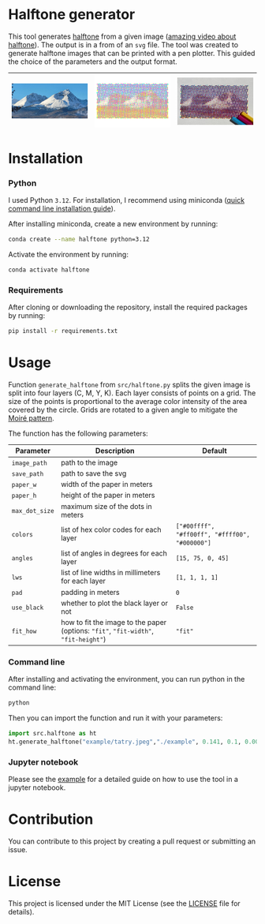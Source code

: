 # Halftone generator
This tool generates [halftone](https://en.wikipedia.org/wiki/Halftone) from a given image ([amazing video about halftone](https://youtu.be/VckU9UXI_XE?si=nIdPdpMmwybd5goc)). 
The output is in a from of an `svg` file.
The tool was created to generate halftone images that can be printed with a pen plotter. This guided the choice of the parameters and the output format.

| <img width=400 src="example/tatry.jpeg"/> | <img width=400 src="example/tatry_cmyk.svg"/> | <img width=400 src="example/tatry_plotted.jpeg"/> |
|-------------------------------------------|-----------------------------------------------|---------------------------------------------------|


# Installation

### Python 

I used Python `3.12`.
For installation, I recommend using miniconda ([quick command line installation guide](https://docs.anaconda.com/miniconda/#quick-command-line-install)). 

After installing miniconda, create a new environment by running:
```bash
conda create --name halftone python=3.12
```

Activate the environment by running:
```bash
conda activate halftone
```

### Requirements

After cloning or downloading the repository, install the required packages by running:
```bash
pip install -r requirements.txt
```

# Usage

Function `generate_halftone` from `src/halftone.py` splits the given image is split into four layers (C, M, Y, K).
Each layer consists of points on a grid.
The size of the points is proportional to the average color intensity of the area covered by the circle.
Grids are rotated to a given angle to mitigate the [Moiré pattern](https://en.wikipedia.org/wiki/Moir%C3%A9_pattern).


The function has the following parameters:

| Parameter      | Description                                                                         | Default                                        |
|----------------|-------------------------------------------------------------------------------------|------------------------------------------------|
| `image_path`   | path to the image                                                                   |                                                |
| `save_path`    | path to save the svg                                                                |                                                |
| `paper_w`      | width of the paper in meters                                                        |                                                |
| `paper_h`      | height of the paper in meters                                                       |                                                |
| `max_dot_size` | maximum size of the dots in meters                                                  |                                                |
| `colors`       | list of hex color codes for each layer                                              | `["#00ffff", "#ff00ff", "#ffff00", "#000000"]` |
| `angles`       | list of angles in degrees for each layer                                            | `[15, 75, 0, 45]`                              |
| `lws`          | list of line widths in millimeters for each layer                                   | `[1, 1, 1, 1]`                                 |
| `pad`          | padding in meters                                                                   | `0`                                            |
| `use_black`    | whether to plot the black layer or not                                              | `False`                                        |
| `fit_how`      | how to fit the image to the paper (options: `"fit"`, `"fit-width"`, `"fit-height"`) | `"fit"`                                        |

### Command line

After installing and activating the environment,
you can run python in the command line:

```bash
python
```
    
Then you can import the function and run it with your parameters:

```python
import src.halftone as ht
ht.generate_halftone("example/tatry.jpeg","./example", 0.141, 0.1, 0.003, lws=[0.4,0.4,0.4,0.4], alphas=[0.8, 0.8, 0.8, 0.8], pad=0.005)
```

### Jupyter notebook

Please see the [example](./example/README.md) for a detailed guide on how to use the tool in a jupyter notebook.


# Contribution

You can contribute to this project by creating a pull request or submitting an issue.

# License

This project is licensed under the MIT License (see the [LICENSE](LICENSE) file for details).